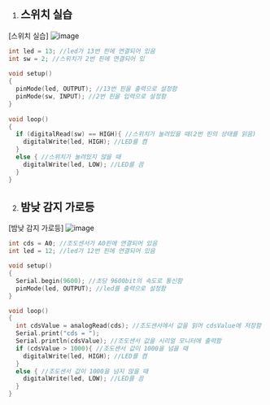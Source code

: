 1. 스위치 실습
   -
[스위치 실습]
![image](https://github.com/sejongsmarcle/2024_Spring_SMARCLE_Snaegi_Study/assets/114272010/942aeca2-db42-47b4-b35e-742734bedeb1)
```C++
int led = 13; //led가 13번 핀에 연결되어 있음
int sw = 2; //스위치가 2번 핀에 연결되어 있
  
void setup()  
{  
  pinMode(led, OUTPUT); //13번 핀을 출력으로 설정함  
  pinMode(sw, INPUT); //2번 핀을 입력으로 설정함  
}  
  
void loop()  
{  
  if (digitalRead(sw) == HIGH){ //스위치가 눌려있을 때(2번 핀의 상태를 읽음)  
    digitalWrite(led, HIGH); //LED를 켬  
  }  
  else { //스위치가 눌려있지 않을 때  
    digitalWrite(led, LOW); //LED를 끔  
  }  
}
```

2. 밤낮 감지 가로등
   -
[밤낮 감지 가로등]
![image](https://github.com/sejongsmarcle/2024_Spring_SMARCLE_Snaegi_Study/assets/114272010/54302a6d-0682-498c-9ac3-0ae11efa58a7)
```C++
int cds = A0; //조도센서가 A0핀에 연결되어 있음
int led = 12; //led가 12번 핀에 연결되어 있음

void setup()
{
  Serial.begin(9600); //초당 9600bit의 속도로 통신함
  pinMode(led, OUTPUT); //led를 출력으로 설정함
}

void loop()
{
  int cdsValue = analogRead(cds); //조도센서에서 값을 읽어 cdsValue에 저장함
  Serial.print("cds = "); 
  Serial.println(cdsValue); //조도센서 값을 시리얼 모니터에 출력함
  if (cdsValue > 1000){ //조도센서 값이 1000을 넘을 때
    digitalWrite(led, HIGH); //LED를 켬
  }
  else { //조도센서 값이 1000을 넘지 않을 때
    digitalWrite(led, LOW); //LED를 끔
  }
}
```
